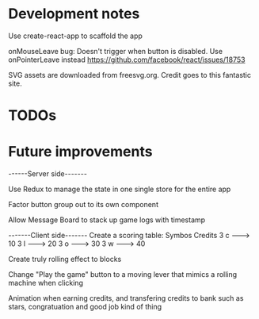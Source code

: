 # Development notes

Use create-react-app to scaffold the app

onMouseLeave bug: Doesn't trigger when button is disabled. Use onPointerLeave instead
https://github.com/facebook/react/issues/18753

SVG assets are downloaded from freesvg.org. Credit goes to this fantastic site.

# TODOs

# Future improvements

------Server side-------

Use Redux to manage the state in one single store for the entire app

Factor button group out to its own component

Allow Message Board to stack up game logs with timestamp

-------Client side-------
Create a scoring table:
Symbos Credits
3 c ---> 10
3 l ---> 20
3 o ---> 30
3 w ---> 40

Create truly rolling effect to blocks

Change "Play the game" button to a moving lever that mimics a rolling machine when clicking

Animation when earning credits, and transfering credits to bank such as stars, congratuation and good job kind of thing
